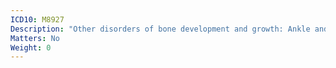 ```yaml
---
ICD10: M8927
Description: "Other disorders of bone development and growth: Ankle and foot"
Matters: No
Weight: 0
---
```

